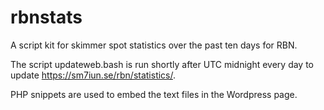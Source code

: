 # rbnstats
A script kit for skimmer spot statistics over the past ten days for RBN.

The script updateweb.bash is run shortly after UTC midnight every day to update https://sm7iun.se/rbn/statistics/. 

PHP snippets are used to embed the text files in the Wordpress page.
